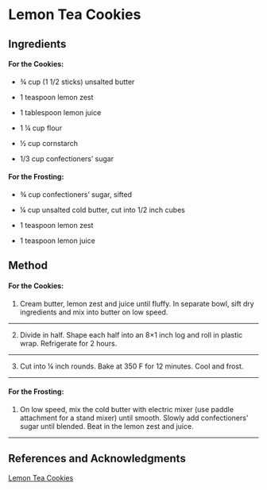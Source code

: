 # Lemon Tea Cookies

## Ingredients

#### For the Cookies:

- ¾ cup (1 1/2 sticks) unsalted butter

- 1 teaspoon lemon zest

- 1 tablespoon lemon juice

- 1 ¼ cup flour

- ½ cup cornstarch

- 1/3 cup confectioners’ sugar

#### For the Frosting:

- ¾ cup confectioners’ sugar, sifted

- ¼ cup unsalted cold butter, cut into 1/2 inch cubes

- 1 teaspoon lemon zest

- 1 teaspoon lemon juice

## Method

#### For the Cookies:

1. Cream butter, lemon zest and juice until fluffy. In separate bowl, sift dry ingredients and mix into butter on low speed.
---

2. Divide in half. Shape each half into an 8×1 inch log and roll in plastic wrap. Refrigerate for 2 hours.
---

3. Cut into ¼ inch rounds. Bake at 350 F for 12 minutes. Cool and frost.
---

#### For the Frosting:

1. On low speed, mix the cold butter with electric mixer (use paddle attachment for a stand mixer) until smooth. Slowly add confectioners’ sugar until blended. Beat in the lemon zest and juice.
---

## References and Acknowledgments

[Lemon Tea Cookies](http://mymadisonbistro.com/lemon-tea-cookies/)
